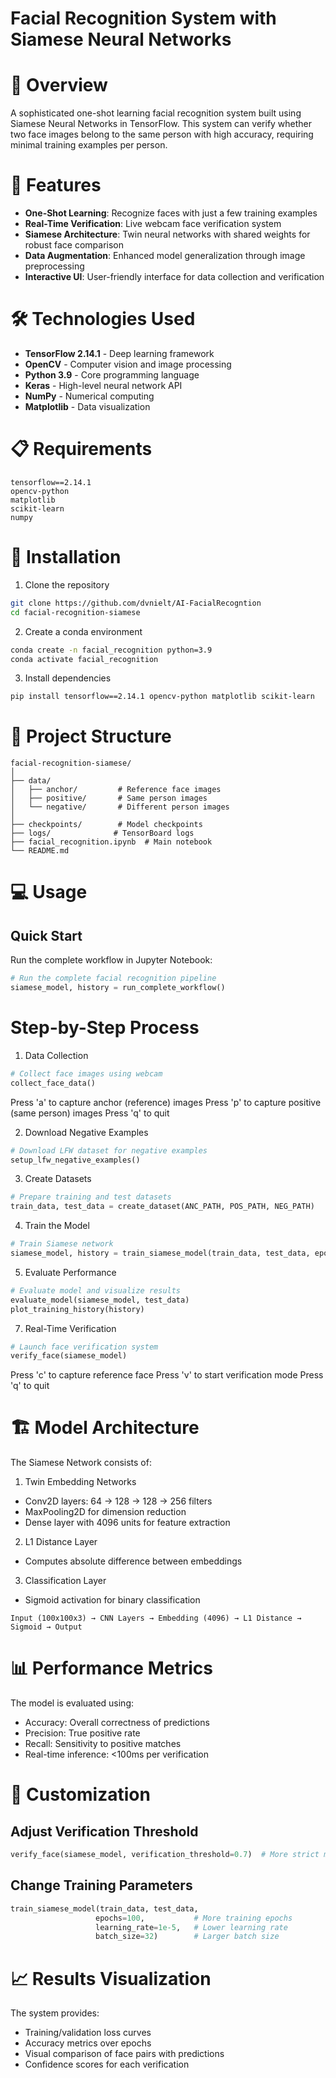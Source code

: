 # Facial Recognition System with Siamese Neural Networks

# 📸 Overview

A sophisticated one-shot learning facial recognition system built using Siamese Neural Networks in TensorFlow. This system can verify whether two face images belong to the same person with high accuracy, requiring minimal training examples per person.

# 🌟 Features

- **One-Shot Learning**: Recognize faces with just a few training examples
- **Real-Time Verification**: Live webcam face verification system
- **Siamese Architecture**: Twin neural networks with shared weights for robust face comparison
- **Data Augmentation**: Enhanced model generalization through image preprocessing
- **Interactive UI**: User-friendly interface for data collection and verification

# 🛠️ Technologies Used

- **TensorFlow 2.14.1** - Deep learning framework
- **OpenCV** - Computer vision and image processing
- **Python 3.9** - Core programming language
- **Keras** - High-level neural network API
- **NumPy** - Numerical computing
- **Matplotlib** - Data visualization

# 📋 Requirements

```
tensorflow==2.14.1
opencv-python
matplotlib
scikit-learn
numpy
```
# 🚀 Installation

1. Clone the repository
```bash
git clone https://github.com/dvnielt/AI-FacialRecogntion
cd facial-recognition-siamese
```

2. Create a conda environment
```bash
conda create -n facial_recognition python=3.9
conda activate facial_recognition
```
3. Install dependencies
```bash
pip install tensorflow==2.14.1 opencv-python matplotlib scikit-learn
```

# 📁 Project Structure
```
facial-recognition-siamese/
│
├── data/
│   ├── anchor/         # Reference face images
│   ├── positive/       # Same person images
│   └── negative/       # Different person images
│
├── checkpoints/        # Model checkpoints
├── logs/              # TensorBoard logs
├── facial_recognition.ipynb  # Main notebook
└── README.md
```
# 💻 Usage
## Quick Start
Run the complete workflow in Jupyter Notebook:
```python
# Run the complete facial recognition pipeline
siamese_model, history = run_complete_workflow()
```

# Step-by-Step Process

1. Data Collection
```python
# Collect face images using webcam
collect_face_data()
```
Press 'a' to capture anchor (reference) images
Press 'p' to capture positive (same person) images
Press 'q' to quit


2. Download Negative Examples
```python
# Download LFW dataset for negative examples
setup_lfw_negative_examples()
```
3. Create Datasets
```python
# Prepare training and test datasets
train_data, test_data = create_dataset(ANC_PATH, POS_PATH, NEG_PATH)
```
4. Train the Model
```python
# Train Siamese network
siamese_model, history = train_siamese_model(train_data, test_data, epochs=50)
```
5. Evaluate Performance
```python
# Evaluate model and visualize results
evaluate_model(siamese_model, test_data)
plot_training_history(history)
```
7. Real-Time Verification
```python
# Launch face verification system
verify_face(siamese_model)
```
Press 'c' to capture reference face
Press 'v' to start verification mode
Press 'q' to quit



# 🏗️ Model Architecture
The Siamese Network consists of:
1. Twin Embedding Networks
- Conv2D layers: 64 → 128 → 128 → 256 filters
- MaxPooling2D for dimension reduction
- Dense layer with 4096 units for feature extraction


2. L1 Distance Layer
- Computes absolute difference between embeddings


3. Classification Layer
- Sigmoid activation for binary classification


```
Input (100x100x3) → CNN Layers → Embedding (4096) → L1 Distance → Sigmoid → Output
```

# 📊 Performance Metrics
The model is evaluated using:
- Accuracy: Overall correctness of predictions
- Precision: True positive rate
- Recall: Sensitivity to positive matches
- Real-time inference: <100ms per verification

# 🔧 Customization
## Adjust Verification Threshold
```python
verify_face(siamese_model, verification_threshold=0.7)  # More strict matching
```
## Change Training Parameters
```python
train_siamese_model(train_data, test_data, 
                   epochs=100,           # More training epochs
                   learning_rate=1e-5,   # Lower learning rate
                   batch_size=32)        # Larger batch size
```
# 📈 Results Visualization
The system provides:
- Training/validation loss curves
- Accuracy metrics over epochs
- Visual comparison of face pairs with predictions
- Confidence scores for each verification
